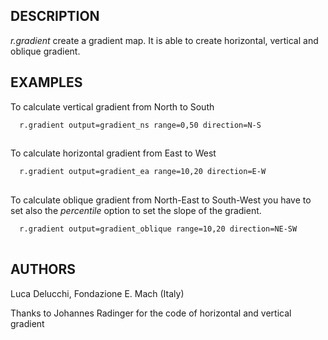 ## DESCRIPTION

*r.gradient* create a gradient map. It is able to create horizontal,
vertical and oblique gradient.

## EXAMPLES

To calculate vertical gradient from North to South

```sh
  r.gradient output=gradient_ns range=0,50 direction=N-S
  
```

To calculate horizontal gradient from East to West

```sh
  r.gradient output=gradient_ea range=10,20 direction=E-W
  
```

To calculate oblique gradient from North-East to South-West you have to
set also the *percentile* option to set the slope of the gradient.

```sh
  r.gradient output=gradient_oblique range=10,20 direction=NE-SW
  
```

## AUTHORS

Luca Delucchi, Fondazione E. Mach (Italy)

Thanks to Johannes Radinger for the code of horizontal and vertical
gradient
